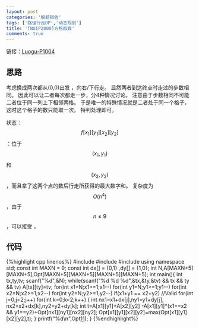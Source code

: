 ```yaml
---
layout: post
categories: '解题报告'
tags: ['路径行走DP','动态规划']
title: '[NOIP2000]方格取数'
comments: true
---
```


链接：[Luogu-P1004][1]

## 思路

考虑换成两次都从(0,0)出发 ，向右/下行走。
显然两者到达终点时走过的步数相同。
因此可以让二者每次都走一步，分4种情况讨论。
注意由于步数相同不可能二者位于同一列上下相邻两格。
于是唯一的特殊情况就是二者处于同一个格子，这时这个格子的数只能取一次。
特判处理即可。
<!--more-->
状态：$$ f[x_1][y_1][x_2][y_2] $$：位于 $$(x_1,y_1)$$ 和 $$(x_2,y_2)$$，而且拿了这两个点的数后行走所获得的最大数字和。
复杂度为 $$ O(n^4) $$ ，由于 $$ n \leq 9 $$，可以接受 。

## 代码
{%highlight cpp linenos%}
#include <cstdio>
#include <cstdlib>
#include <algorithm>
using namespace std;
const int MAXN = 9;
const int dx[] = {0,1} ,dy[] = {1,0}; 
int N,A[MAXN+5][MAXN+5],Opt[MAXN+5][MAXN+5][MAXN+5][MAXN+5];
int main(){
	int tx,ty,tv;
	scanf("%d",&N);
	while(scanf("%d %d %d",&tx,&ty,&tv) && tx && ty && tv)
		A[tx][ty]=tv;
	for(int x1=N;x1>=1;x1--)
		for(int y1=N;y1>=1;y1--)
			for(int x2=N;x2>=1;x2--)
				for(int y2=N;y2>=1;y2--)
					if(x1+y1 == x2+y2) //Valid
						for(int j=0;j<2;j++)
							for(int k=0;k<2;k++)
							{
								int nx1=x1+dx[j],ny1=y1+dy[j],
									nx2=x2+dx[k],ny2=y2+dy[k];
								int t=A[x1][y1]+A[x2][y2]
								-A[x1][y1]*(x1==x2 && y1==y2)+Opt[nx1][ny1][nx2][ny2];
								Opt[x1][y1][x2][y2]=max(Opt[x1][y1][x2][y2],t);
							}
	printf("%d\n",Opt[1][1][1][1]);
}
{%endhighlight%}

 [1]:https://www.luogu.org/problem/show?pid=1004}
